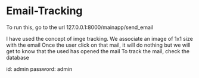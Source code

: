 # Email-Tracking

To run this, go to the url 127.0.0.1:8000/mainapp/send_email

I have used the concept of imge tracking. We associate an image of 1x1 size with the email
Once the user click on that mail, it will do nothing but we will get to know that the used has opened the mail
To track the mail, check the database

id: admin
password: admin
